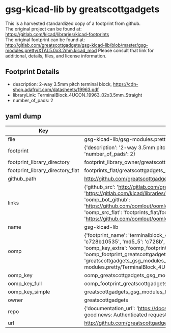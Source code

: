 # gsg-kicad-lib by greatscottgadgets  
This is a harvested standardized copy of a footprint from github.  
The original project can be found at:  
https://gitlab.com/kicad/libraries/kicad-footprints  
The original footprint can be found at:
http://gitlab.com/greatscottgadgets/gsg-kicad-lib/blob/master/gsg-modules.pretty/XTAL5.0x3.2mm.kicad_mod
Please consult that link for additional, details, files, and license information.  
## Footprint Details
* description: 2-way 3.5mm pitch terminal block, https://cdn-shop.adafruit.com/datasheets/19963.pdf  
* libraryLink: TerminalBlock_4UCON_19963_02x3.5mm_Straight  
* number_of_pads: 2  
## yaml dump  
| Key | Value |  
| --- | --- |  
| file | gsg-kicad-lib/gsg-modules.pretty/TerminalBlock_4UCON_19963_02x3.5mm_Straight.kicad_mod |  
| footprint | {'description': '2-way 3.5mm pitch terminal block, https://cdn-shop.adafruit.com/datasheets/19963.pdf', 'libraryLink': 'TerminalBlock_4UCON_19963_02x3.5mm_Straight', 'number_of_pads': 2} |  
| footprint_library_directory | footprint_library_owner/greatscottgadgets_gsg-kicad-lib |  
| footprint_library_directory_flat | footprints_flat/greatscottgadgets_gsg_modules_terminalblock_4ucon_19963_02x3_5mm_straight/working |  
| github_path | http://github.com/greatscottgadgets/gsg-kicad-lib/blob/master/gsg-modules.pretty/TerminalBlock_4UCON_19963_02x3.5mm_Straight.kicad_mod |  
| links | {'github_src': 'http://gitlab.com/greatscottgadgets/gsg-kicad-lib/blob/master/gsg-modules.pretty/XTAL5.0x3.2mm.kicad_mod', 'github_src_repo': 'https://gitlab.com/kicad/libraries/kicad-footprints', 'oomp_bot': 'footprints/greatscottgadgets_gsg_modules_terminalblock_4ucon_19963_02x3_5mm_straight/working', 'oomp_bot_github': 'https://github.com/oomlout/oomlout_oomp_footprint_bot/tree/main/footprints/greatscottgadgets_gsg_modules_terminalblock_4ucon_19963_02x3_5mm_straight/working', 'oomp_src_flat': 'footprints_flat/footprints_flat/greatscottgadgets_gsg_modules_terminalblock_4ucon_19963_02x3_5mm_straight/working', 'oomp_src_flat_github': 'https://github.com/oomlout/oomlout_oomp_footprint_src/tree/main/footprints_flat/greatscottgadgets_gsg_modules_terminalblock_4ucon_19963_02x3_5mm_straight/working'} |  
| name | gsg-kicad-lib |  
| oomp | {'footprint_name': 'terminalblock_4ucon_19963_02x3_5mm_straight', 'library_name': 'gsg_modules', 'md5': 'c728b10535af7cf2d7cf5380b5c65faa', 'md5_10': 'c728b10535', 'md5_5': 'c728b', 'md5_6': 'c728b1', 'oomp_key': 'oomp_greatscottgadgets_gsg_modules_terminalblock_4ucon_19963_02x3_5mm_straight', 'oomp_key_extra': 'oomp_footprint_greatscottgadgets_gsg_modules_terminalblock_4ucon_19963_02x3_5mm_straight', 'oomp_key_full': 'oomp_footprint_greatscottgadgets_gsg_modules_terminalblock_4ucon_19963_02x3_5mm_straight_c728b1', 'oomp_key_simple': 'greatscottgadgets_gsg_modules_terminalblock_4ucon_19963_02x3_5mm_straight', 'original_filename': 'gsg-kicad-lib/gsg-modules.pretty/TerminalBlock_4UCON_19963_02x3.5mm_Straight.kicad_mod', 'owner_name': 'greatscottgadgets'} |  
| oomp_key | oomp_greatscottgadgets_gsg_modules_terminalblock_4ucon_19963_02x3_5mm_straight |  
| oomp_key_full | oomp_footprint_greatscottgadgets_gsg_modules_terminalblock_4ucon_19963_02x3_5mm_straight |  
| oomp_key_simple | greatscottgadgets_gsg_modules_terminalblock_4ucon_19963_02x3_5mm_straight |  
| owner | greatscottgadgets |  
| repo | {'documentation_url': 'https://docs.github.com/rest/overview/resources-in-the-rest-api#rate-limiting', 'message': "API rate limit exceeded for 84.66.173.59. (But here's the good news: Authenticated requests get a higher rate limit. Check out the documentation for more details.)"} |  
| url | http://github.com/greatscottgadgets/gsg-kicad-lib |  

